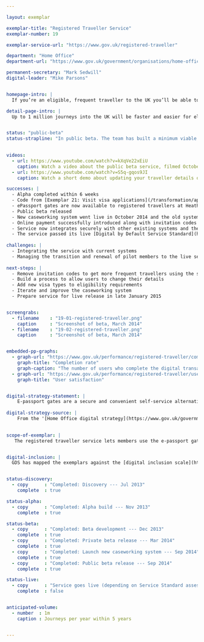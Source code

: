```yaml
---

layout: exemplar

exemplar-title: "Registered Traveller Service"
exemplar-number: 19

exemplar-service-url: "https://www.gov.uk/registered-traveller"

department: "Home Office"
department-url: "https://www.gov.uk/government/organisations/home-office"

permanent-secretary: "Mark Sedwill"
digital-leader: "Mike Parsons"


homepage-intro: |
  If you’re an eligible, frequent traveller to the UK you’ll be able to easily apply to use e-passport gates, cutting time queuing at airports

detail-page-intro: |
  Up to 1 million journeys into the UK will be faster and easier for eligible frequent travellers


status: "public-beta"
status-strapline: "In public beta. The team has built a minimum viable product for the case working system, which has passed accreditation. Though anyone can check their eligibility to use the service, sign-up is currently limited through the issuing of invitation codes by airlines and Border Force officers, so that the service can be rolled out gradually."
  

videos:
  - url: https://www.youtube.com/watch?v=kXqVe22xEiU
    caption: Watch a video about the public beta service, filmed October 2014
  - url: https://www.youtube.com/watch?v=S5q-gqos9JI
    caption: Watch a short demo about updating your traveller details online, filmed January 2014

successes: |
  - Alpha completed within 6 weeks
  - Code from [Exemplar 21: Visit visa applications](/transformation/apply-visa) reused, saving time
  - ePassport gates are now available to registered travellers at Heathrow and Gatwick airports
  - Public beta released
  - New caseworking system went live in October 2014 and the old system was successfully decommissioned
  - Online payment successfully introduced along with invitation codes
  - Service now integrates securely with other existing systems and the method of integration will likely be reused by other services in the Home Office
  - The service passed its live [Digital by Default Service Standard](https://www.gov.uk/service-manual/digital-by-default) assessment
  
challenges: |
  - Integrating the service with current systems
  - Managing the transition and renewal of pilot members to the live service
  
next-steps: |
  - Remove invitation codes to get more frequent travellers using the service
  - Build a process to allow users to change their details
  - Add new visa types to eligibility requirements
  - Iterate and improve the caseworking system
  - Prepare service for live release in late January 2015


screengrabs:
  - filename    : "19-01-registered-traveller.png"
    caption     : "Screenshot of beta, March 2014"
  - filename    : "19-02-registered-traveller.png"
    caption     : "Screenshot of beta, March 2014"


embedded-pp-graphs:
  - graph-url: "https://www.gov.uk/performance/registered-traveller/completion-rate"
    graph-title: "Completion rate"
    graph-caption: "The number of users who complete the digital transaction as a percentage of those who start"
  - graph-url: "https://www.gov.uk/performance/registered-traveller/user-satisfaction"
    graph-title: "User satisfaction"


digital-strategy-statement: |
    E-passport gates are a secure and convenient self-service alternative to the conventional border control process. A quick and easy way of crossing the border, e-Gates have proved popular with the travelling public, with transactions steadily rising --- over the last year 7.8 million people used the gates
    
digital-strategy-source: |
    From the '[Home Office digital strategy](https://www.gov.uk/government/publications/home-office-digital-strategy)' --- December 2012
    

scope-of-exemplar: |
   The registered traveller service lets members use the e-passport gates where they have made an online application before travel.


digital-inclusion: |
  GDS has mapped the exemplars against the [digital inclusion scale](https://www.gov.uk/government/publications/government-digital-inclusion-strategy/government-digital-inclusion-strategy#measuring-digital-exclusion) to help show where these services may be difficult for some people to use. [See the rating for Registered traveller](https://www.gov.uk/government/publications/government-digital-inclusion-strategy/exemplar-services-and-identity-assurance-how-complex-they-are#registered-traveller).


status-discovery:
  - copy      : "Completed: Discovery --- Jul 2013"
    complete  : true

status-alpha:
  - copy      : "Completed: Alpha build --- Nov 2013"
    complete  : true

status-beta:
  - copy      : "Completed: Beta development --- Dec 2013"
    complete  : true
  - copy      : "Completed: Private beta release --- Mar 2014"
    complete  : true
  - copy      : "Completed: Launch new caseworking system --- Sep 2014"
    complete  : true
  - copy      : "Completed: Public beta release --- Sep 2014"
    complete  : true

status-live:
  - copy      : "Service goes live (depending on Service Standard assessment) --- Jan to Mar 2015"
    complete  : false


anticipated-volume:
  - number  : 1m
    caption : Journeys per year within 5 years


---
```

